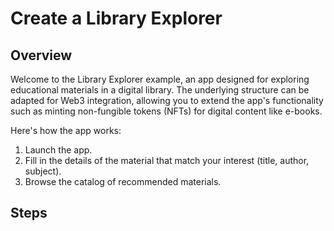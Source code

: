 # Create a Library Explorer

## Overview

Welcome to the Library Explorer example, an app designed for exploring educational materials in a digital library. The underlying structure can be adapted for Web3 integration, allowing you to extend the app's functionality such as minting non-fungible tokens (NFTs) for digital content like e-books.

Here's how the app works:

1. Launch the app.
2. Fill in the details of the material that match your interest (title, author, subject).
3. Browse the catalog of recommended materials.

## Steps
